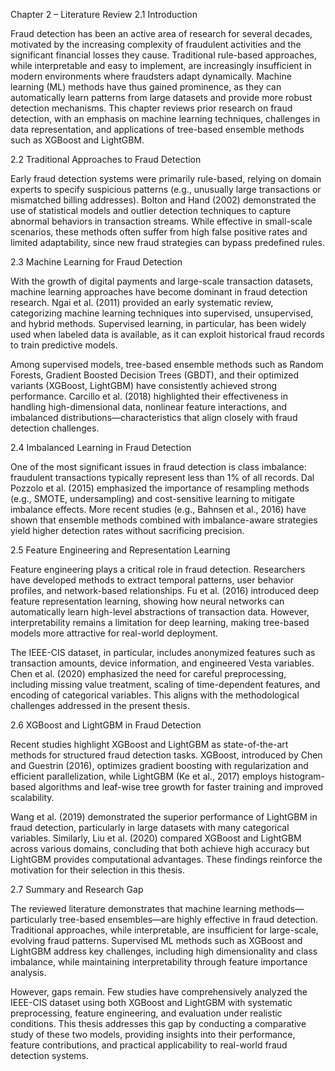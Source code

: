 Chapter 2 – Literature Review
2.1 Introduction

Fraud detection has been an active area of research for several decades, motivated by the increasing complexity of fraudulent activities and the significant financial losses they cause. Traditional rule-based approaches, while interpretable and easy to implement, are increasingly insufficient in modern environments where fraudsters adapt dynamically. Machine learning (ML) methods have thus gained prominence, as they can automatically learn patterns from large datasets and provide more robust detection mechanisms. This chapter reviews prior research on fraud detection, with an emphasis on machine learning techniques, challenges in data representation, and applications of tree-based ensemble methods such as XGBoost and LightGBM.

2.2 Traditional Approaches to Fraud Detection

Early fraud detection systems were primarily rule-based, relying on domain experts to specify suspicious patterns (e.g., unusually large transactions or mismatched billing addresses). Bolton and Hand (2002) demonstrated the use of statistical models and outlier detection techniques to capture abnormal behaviors in transaction streams. While effective in small-scale scenarios, these methods often suffer from high false positive rates and limited adaptability, since new fraud strategies can bypass predefined rules.

2.3 Machine Learning for Fraud Detection

With the growth of digital payments and large-scale transaction datasets, machine learning approaches have become dominant in fraud detection research. Ngai et al. (2011) provided an early systematic review, categorizing machine learning techniques into supervised, unsupervised, and hybrid methods. Supervised learning, in particular, has been widely used when labeled data is available, as it can exploit historical fraud records to train predictive models.

Among supervised models, tree-based ensemble methods such as Random Forests, Gradient Boosted Decision Trees (GBDT), and their optimized variants (XGBoost, LightGBM) have consistently achieved strong performance. Carcillo et al. (2018) highlighted their effectiveness in handling high-dimensional data, nonlinear feature interactions, and imbalanced distributions—characteristics that align closely with fraud detection challenges.

2.4 Imbalanced Learning in Fraud Detection

One of the most significant issues in fraud detection is class imbalance: fraudulent transactions typically represent less than 1% of all records. Dal Pozzolo et al. (2015) emphasized the importance of resampling methods (e.g., SMOTE, undersampling) and cost-sensitive learning to mitigate imbalance effects. More recent studies (e.g., Bahnsen et al., 2016) have shown that ensemble methods combined with imbalance-aware strategies yield higher detection rates without sacrificing precision.

2.5 Feature Engineering and Representation Learning

Feature engineering plays a critical role in fraud detection. Researchers have developed methods to extract temporal patterns, user behavior profiles, and network-based relationships. Fu et al. (2016) introduced deep feature representation learning, showing how neural networks can automatically learn high-level abstractions of transaction data. However, interpretability remains a limitation for deep learning, making tree-based models more attractive for real-world deployment.

The IEEE-CIS dataset, in particular, includes anonymized features such as transaction amounts, device information, and engineered Vesta variables. Chen et al. (2020) emphasized the need for careful preprocessing, including missing value treatment, scaling of time-dependent features, and encoding of categorical variables. This aligns with the methodological challenges addressed in the present thesis.

2.6 XGBoost and LightGBM in Fraud Detection

Recent studies highlight XGBoost and LightGBM as state-of-the-art methods for structured fraud detection tasks. XGBoost, introduced by Chen and Guestrin (2016), optimizes gradient boosting with regularization and efficient parallelization, while LightGBM (Ke et al., 2017) employs histogram-based algorithms and leaf-wise tree growth for faster training and improved scalability.

Wang et al. (2019) demonstrated the superior performance of LightGBM in fraud detection, particularly in large datasets with many categorical variables. Similarly, Liu et al. (2020) compared XGBoost and LightGBM across various domains, concluding that both achieve high accuracy but LightGBM provides computational advantages. These findings reinforce the motivation for their selection in this thesis.

2.7 Summary and Research Gap

The reviewed literature demonstrates that machine learning methods—particularly tree-based ensembles—are highly effective in fraud detection. Traditional approaches, while interpretable, are insufficient for large-scale, evolving fraud patterns. Supervised ML methods such as XGBoost and LightGBM address key challenges, including high dimensionality and class imbalance, while maintaining interpretability through feature importance analysis.

However, gaps remain. Few studies have comprehensively analyzed the IEEE-CIS dataset using both XGBoost and LightGBM with systematic preprocessing, feature engineering, and evaluation under realistic conditions. This thesis addresses this gap by conducting a comparative study of these two models, providing insights into their performance, feature contributions, and practical applicability to real-world fraud detection systems.